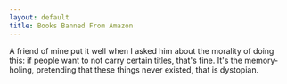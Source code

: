 ```yaml
---
layout: default
title: Books Banned From Amazon
---
```


A friend of mine put it well when I asked him about the morality of doing this: if
people want to not carry certain titles, that's fine. It's the memory-holing, pretending that these things never
existed, that is dystopian. 
